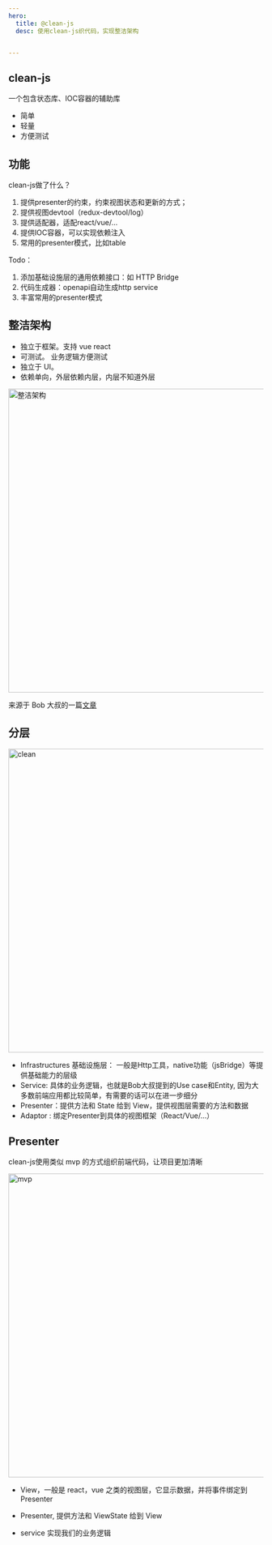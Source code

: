 ```yaml
---
hero:
  title: @clean-js
  desc: 使用clean-js织代码，实现整洁架构


---
```

## clean-js
一个包含状态库、IOC容器的辅助库
- 简单
- 轻量
- 方便测试
## 功能  

clean-js做了什么？

1. 提供presenter的约束，约束视图状态和更新的方式；
2. 提供视图devtool（redux-devtool/log）
3. 提供适配器，适配react/vue/...
4. 提供IOC容器，可以实现依赖注入
5. 常用的presenter模式，比如table
   
Todo：
1. 添加基础设施层的通用依赖接口：如 HTTP Bridge
2. 代码生成器：openapi自动生成http service
3. 丰富常用的presenter模式
  

## 整洁架构

- 独立于框架。支持 vue react
- 可测试。 业务逻辑方便测试
- 独立于 UI。
- 依赖单向，外层依赖内层，内层不知道外层

 <img src="https://lulusir.github.io/clean-js/CleanArchitecture.jpg" width = "600"  alt="整洁架构" align=center />

来源于 Bob 大叔的一篇[文章](https://blog.cleancoder.com/uncle-bob/2012/08/13/the-clean-architecture.html)



## 分层

<img src="https://lulusir.github.io/clean-js/clean-js.png" width = "600"  alt="clean" align=center />  

- Infrastructures 基础设施层： 一般是Http工具，native功能（jsBridge）等提供基础能力的层级
- Service: 具体的业务逻辑，也就是Bob大叔提到的Use case和Entity, 因为大多数前端应用都比较简单，有需要的话可以在进一步细分
- Presenter：提供方法和 State 给到 View，提供视图层需要的方法和数据
- Adaptor : 绑定Presenter到具体的视图框架（React/Vue/...）


##  Presenter

clean-js使用类似 mvp 的方式组织前端代码，让项目更加清晰

<img src="https://lulusir.github.io/clean-js/mvp.png" width = "600"  alt="mvp" align=center />


- View，一般是 react，vue 之类的视图层，它显示数据，并将事件绑定到 Presenter

- Presenter, 提供方法和 ViewState 给到 View

- service 实现我们的业务逻辑